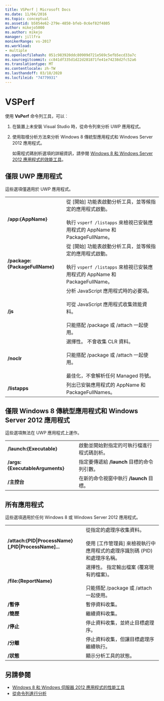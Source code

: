 ```yaml
---
title: VSPerf | Microsoft Docs
ms.date: 11/04/2016
ms.topic: conceptual
ms.assetid: b5854e62-279e-4850-bfeb-0c6ef82f4805
author: mikejo5000
ms.author: mikejo
manager: jillfra
monikerRange: vs-2017
ms.workload:
- multiple
ms.openlocfilehash: 051c983920ddc80909d721e569c5efb5ecd33a7c
ms.sourcegitcommit: cc841df335d1d22d281871fe41e74238d2fc52a6
ms.translationtype: MT
ms.contentlocale: zh-TW
ms.lasthandoff: 03/18/2020
ms.locfileid: "74779931"
---
```

# <a name="vsperf"></a>VSPerf
使用 **VsPerf** 命令列工具，可以︰

1. 在裝置上未安裝 Visual Studio 時，從命令列來分析 UWP 應用程式。

2. 使用取樣分析方法來分析 Windows 8 傳統型應用程式和 Windows Server 2012 應用程式。

   如需程式碼剖析選項的詳細資訊，請參閱 [Windows 8 和 Windows Server 2012 應用程式的效能工具](../profiling/performance-tools-on-windows-8-and-windows-server-2012-applications.md)。

## <a name="uwp-apps-only"></a>僅限 UWP 應用程式
 這些選項僅適用於 UWP 應用程式。

|||
|-|-|
|**/app:{AppName}**|從 [開始] 功能表啟動分析工具，並等候指定的應用程式啟動。<br /><br /> 執行 `vsperf /listapps` 來檢視已安裝應用程式的 AppName 和 PackageFullName。|
|**/package:{PackageFullName}**|從 [開始] 功能表啟動分析工具，並等候指定的應用程式啟動。<br /><br /> 執行 `vsperf /listapps` 來檢視已安裝應用程式的 AppName 和 PackageFullName。|
|**/js**|分析 JavaScript 應用程式時的必要項。<br /><br /> 可從 JavaScript 應用程式收集效能資料。<br /><br /> 只能搭配 /package 或 /attach 一起使用。|
|**/noclr**|選擇性。 不會收集 CLR 資料。<br /><br /> 只能搭配 /package 或 /attach 一起使用。<br /><br /> 最佳化，不會解析任何 Managed 符號。|
|**/listapps**|列出已安裝應用程式的 AppName 和 PackageFullNames。|

## <a name="windows-8-desktop-applications-and-windows-server-2012-applications-only"></a>僅限 Windows 8 傳統型應用程式和 Windows Server 2012 應用程式
 這些選項無法在 UWP 應用程式上運作。

|||
|-|-|
|**/launch:{Executable}**|啟動並開始對指定的可執行檔進行程式碼剖析。|
|**/args:{ExecutableArguments}**|指定要傳遞給 **/launch** 目標的命令列引數。|
|**/主控台**|在新的命令視窗中執行 **/launch** 目標。|

## <a name="all-applications"></a>所有應用程式
 這些選項適用於任何 Windows 8 或 Windows Server 2012 應用程式。

|||
|-|-|
|**/attach:{PID&#124;ProcessName}[,PID&#124;ProcessName]...**|從指定的處理序收集資料。<br /><br /> 使用 [工作管理員] 來檢視執行中應用程式的處理序識別碼 (PID) 和處理序名稱。|
|**/file:{ReportName}**|選擇性。 指定輸出檔案 (覆寫現有的檔案)。<br /><br /> 只能搭配 /package 或 /attach 一起使用。|
|**/暫停**|暫停資料收集。|
|**/簡歷**|繼續資料收集。|
|**/停止**|停止資料收集，並終止目標處理序。|
|**/分離**|停止資料收集，但讓目標處理序繼續執行。|
|**/狀態**|顯示分析工具的狀態。|

## <a name="see-also"></a>另請參閱
- [Windows 8 和 Windows 伺服器 2012 應用程式的性能工具](../profiling/performance-tools-on-windows-8-and-windows-server-2012-applications.md)
- [從命令列進行分析](../profiling/using-the-profiling-tools-from-the-command-line.md)
